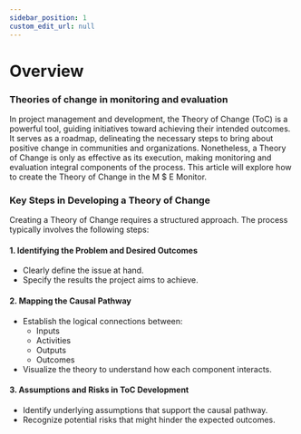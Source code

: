 ```yaml
---
sidebar_position: 1
custom_edit_url: null
---
```


# Overview

### Theories of change in monitoring and evaluation
In project management and development, the Theory of Change (ToC) is a powerful tool, guiding initiatives toward achieving their intended outcomes. It serves as a roadmap, delineating the necessary steps to bring about positive change in communities and organizations. Nonetheless, a Theory of Change is only as effective as its execution, making monitoring and evaluation integral components of the process. This article will explore how to create the Theory of Change in the M $ E Monitor.

### Key Steps in Developing a Theory of Change

Creating a Theory of Change requires a structured approach. The process typically involves the following steps:

#### 1. Identifying the Problem and Desired Outcomes
- Clearly define the issue at hand.
- Specify the results the project aims to achieve.

#### 2. Mapping the Causal Pathway
- Establish the logical connections between:
  - Inputs
  - Activities
  - Outputs
  - Outcomes
- Visualize the theory to understand how each component interacts.

#### 3. Assumptions and Risks in ToC Development
- Identify underlying assumptions that support the causal pathway.
- Recognize potential risks that might hinder the expected outcomes.


